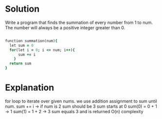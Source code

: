 # Solution

Write a program that finds the summation of every number from 1 to num. The number will always be a positive integer greater than 0.

```ruby

function summation(num){
  let sum = 0
  for(let i = 0; i <= num; i++){
      sum += i
    }
  return sum
}

```

# Explanation

for loop to iterate over given nums.
we use addition assignment to sum until num. sum += i ->
if num is 2 sum should be 3
sum starts at 0
sum(0) = 0 + 1 -> 1
sum(1) = 1 + 2 -> 3
sum equals 3 and is returned
O(n) complexity